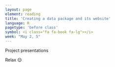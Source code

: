 ```yaml
---
layout: page
element: reading
title: 'Creating a data package and its website'
language: R
pagetype: 'before class'
symbol: <i class="fa fa-book fa-lg"></i>
week: "May 2, 5"
---
```


Project presentations

Relax 😌
